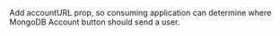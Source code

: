 Add accountURL prop, so consuming application can determine where MongoDB Account button should send a user.